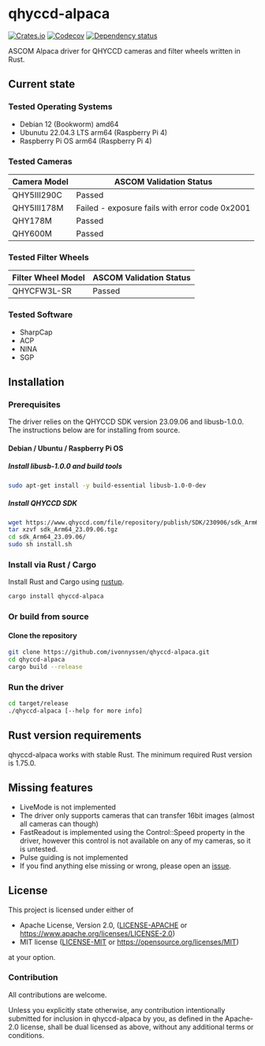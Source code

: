 # qhyccd-alpaca

[![Crates.io](https://img.shields.io/crates/v/qhyccd-alpaca.svg)](https://crates.io/crates/qhyccd-alpaca)
[![Codecov](https://codecov.io/github/ivonnyssen/qhyccd-alpaca/coverage.svg?branch=main)](https://codecov.io/gh/ivonnyssen/qhyccd-alpaca)
[![Dependency status](https://deps.rs/repo/github/ivonnyssen/qhyccd-alpaca/status.svg)](https://deps.rs/repo/github/ivonnyssen/qhyccd-alpaca)

ASCOM Alpaca driver for QHYCCD cameras and filter wheels written in Rust.

## Current state

### Tested Operating Systems

- Debian 12 (Bookworm) amd64
- Ubunutu 22.04.3 LTS arm64 (Raspberry Pi 4)
- Raspberry Pi OS arm64 (Raspberry Pi 4)

### Tested Cameras

| Camera Model | ASCOM Validation Status |
| ------------ | ------ |
| QHY5III290C  | Passed |
| QHY5III178M  | Failed - exposure fails with error code 0x2001 |
| QHY178M      | Passed |
| QHY600M      | Passed |

### Tested Filter Wheels

| Filter Wheel Model | ASCOM Validation Status |
| ----------- | ------ |
| QHYCFW3L-SR | Passed |

### Tested Software

- SharpCap
- ACP
- NINA
- SGP

## Installation

### Prerequisites

The driver relies on the QHYCCD SDK version 23.09.06 and libusb-1.0.0.
The instructions below are for installing from source.

#### Debian / Ubuntu / Raspberry Pi OS

##### Install libusb-1.0.0 and build tools

```bash
sudo apt-get install -y build-essential libusb-1.0-0-dev
```

##### Install QHYCCD SDK

```bash
wget https://www.qhyccd.com/file/repository/publish/SDK/230906/sdk_Arm64_23.09.06.tgz
tar xzvf sdk_Arm64_23.09.06.tgz 
cd sdk_Arm64_23.09.06/
sudo sh install.sh
```

### Install via Rust / Cargo

Install Rust and Cargo using [rustup](https://rustup.rs/).

```bash
cargo install qhyccd-alpaca
```

### Or build from source

#### Clone the repository

```bash
git clone https://github.com/ivonnyssen/qhyccd-alpaca.git
cd qhyccd-alpaca
cargo build --release
```

### Run the driver

```bash
cd target/release
./qhyccd-alpaca [--help for more info]
```

## Rust version requirements

qhyccd-alpaca works with stable Rust. The minimum required Rust version is 1.75.0.

## Missing features

- LiveMode is not implemented
- The driver only supports cameras that can transfer 16bit images
(almost all cameras can though)
- FastReadout is implemented using the Control::Speed property in the driver, however
this control is not available on any of my cameras, so it is untested.
- Pulse guiding is not implemented
- If you find anything else missing or wrong, please open an [issue](https://github.com/ivonnyssen/qhyccd-alpaca/issues/new).

## License

This project is licensed under either of

- Apache License, Version 2.0, ([LICENSE-APACHE](LICENSE-APACHE) or
   <https://www.apache.org/licenses/LICENSE-2.0>)
- MIT license ([LICENSE-MIT](LICENSE-MIT) or
   <https://opensource.org/licenses/MIT>)

at your option.

### Contribution

All contributions are welcome.

Unless you explicitly state otherwise, any contribution intentionally submitted
for inclusion in qhyccd-alpaca by you, as defined in the Apache-2.0 license,
shall be dual licensed as above, without any additional terms or conditions.
